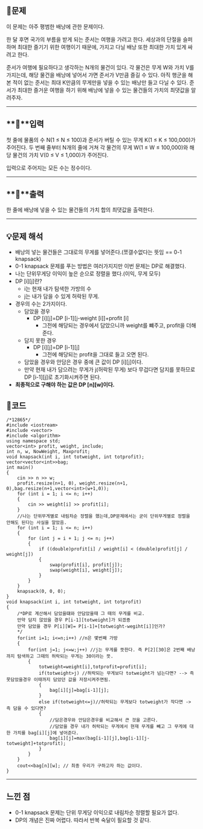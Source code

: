 ﻿## **📕문제**

이 문제는 아주 평범한 배낭에 관한 문제이다.

한 달 후면 국가의 부름을 받게 되는 준서는 여행을 가려고 한다. 세상과의 단절을 슬퍼하며 최대한 즐기기 위한 여행이기 때문에, 가지고 다닐 배낭 또한 최대한 가치 있게 싸려고 한다.

준서가 여행에 필요하다고 생각하는 N개의 물건이 있다. 각 물건은 무게 W와 가치 V를 가지는데, 해당 물건을 배낭에 넣어서 가면 준서가 V만큼 즐길 수 있다. 아직 행군을 해본 적이 없는 준서는 최대 K만큼의 무게만을 넣을 수 있는 배낭만 들고 다닐 수 있다. 준서가 최대한 즐거운 여행을 하기 위해 배낭에 넣을 수 있는 물건들의 가치의 최댓값을 알려주자.

---

## **📕****입력**

첫 줄에 물품의 수 N(1 ≤ N ≤ 100)과 준서가 버틸 수 있는 무게 K(1 ≤ K ≤ 100,000)가 주어진다. 두 번째 줄부터 N개의 줄에 거쳐 각 물건의 무게 W(1 ≤ W ≤ 100,000)와 해당 물건의 가치 V(0 ≤ V ≤ 1,000)가 주어진다.

입력으로 주어지는 모든 수는 정수이다.

---

## **📕****출력**

한 줄에 배낭에 넣을 수 있는 물건들의 가치 합의 최댓값을 출력한다.

---

## **💡문제 해석**

-   배낭의 넣는 물건들은 그대로의 무게를 넣어준다.(쪼갤수없다는 뜻임 == 0-1 knapsack)
-   0-1 knapsack 문제를 푸는 방법은 여러가지지만 이번 문제는 DP로 해결했다.
-   나는 단위무게당 이익이 높은 순으로 정렬을 했다.(이익, 무게 모두)
-   DP \[i\]\[j\]란?
    -   i는 현재 내가 탐색한 가방의 수
    -   j는 내가 담을 수 있게 허락된 무게.
-   경우의 수는 2가지이다.
    -   담았을 경우  
        -   DP \[i\]\[j\]=DP \[i-1\]\[j-weight \[i\]\]+profit \[i\]
            -   그전에 해당되는 경우에서 담았으니까 weight를 뺴주고, profit을 더해준다.
    -   담지 못한 경우
        -   DP \[i\]\[j\]=DP \[i-1\]\[j\]
            -   그전에 해당되는 profit을 그대로 들고 오면 된다.
    -   담았을 경우와 안담은 경우 중에 큰 값이 DP \[i\]\[j\]이다.
    -   만약 현재 내가 담으려는 무게가 j(허락된 무게) 보다 무겁다면 담지를 못하므로 DP \[i-1\]\[j\]로 초기화시켜주면 된다.
-   **최종적으로 구해야 하는 값은 DP \[n\]\[w\]이다.**

## **📃코드**

```
/*12865*/
#include <iostream>
#include <vector>
#include <algorithm>
using namespace std;
vector<int> profit, weight, include;
int n, w, NowWeight, Maxprofit;
void knapsack(int i, int totweight, int totprofit);
vector<vector<int>>bag;
int main()
{
    cin >> n >> w;
    profit.resize(n+1, 0), weight.resize(n+1, 0),bag.resize(n+1,vector<int>(w+1,0));
    for (int i = 1; i <= n; i++)
    {
        cin >> weight[i] >> profit[i];
    }
    //나는 단위무게별로 내림차순 정렬을 했는데,DP문제에서는 굳이 단위무게별로 정렬을 안해도 된다는 사실을 알았음.
    for (int i = 1; i <= n; i++)
    {
        for (int j = i + 1; j <= n; j++)
        {
            if ((double)profit[i] / weight[i] < (double)profit[j] / weight[j])
            {
                swap(profit[i], profit[j]);
                swap(weight[i], weight[j]);
            }
        }
    }
    knapsack(0, 0, 0);
}
void knapsack(int i, int totweight, int totprofit)
{
    /*DP로 계산해서 담았을떄와 안담았을때 그 때의 무게를 비교.
    만약 담지 않았을 경우 P[i-1][totweight]가 되겠죵
    만약 담았을 경우 P[i][W]= P[i-1]+[totweight-wegiht[i]]인가?
    */
    for(int i=1; i<=n;i++) //n은 몇번째 가방
    {
        for(int j=1; j<=w;j++) //j는 무게를 뜻한다. 즉 P[2][30]은 2번째 배낭까지 탐색하고 그때의 허락되는 무게는 30이라는 뜻.
        {
            totweight=weight[i],totprofit=profit[i];
            if(totweight>j) //허락되는 무게보다 totweight가 넘는다면? --> 즉 못담았을경우 이때까지 담았던 값을 저장시켜주면됨.
            {
                bag[i][j]=bag[i-1][j];
            }
            else if(totweight<=j)//허락되는 무게보다 totweight가 작다면 -> 즉 담을 수 있다면?
            {
                //담은경우와 안담은경우를 비교해서 큰 것을 고른다. 
                //담았을 경우 내가 허락되는 무게에서 현재 무게를 빼고 그 무게에 대한 가치를 bag[i][j]에 넣어준다.
                bag[i][j]=max(bag[i-1][j],bag[i-1][j-totweight]+totprofit);
            }
        }
    }
    cout<<bag[n][w]; // 최종 우리가 구하고자 하는 값이다.
}
```

---

## **느낀 점**

-   0-1 knapsack 문제는 단위 무게당 이익으로 내림차순 정렬할 필요가 없다.
-   DP의 개념은 진짜 어렵다. 따라서 반복 숙달이 필요할 것 같다.
